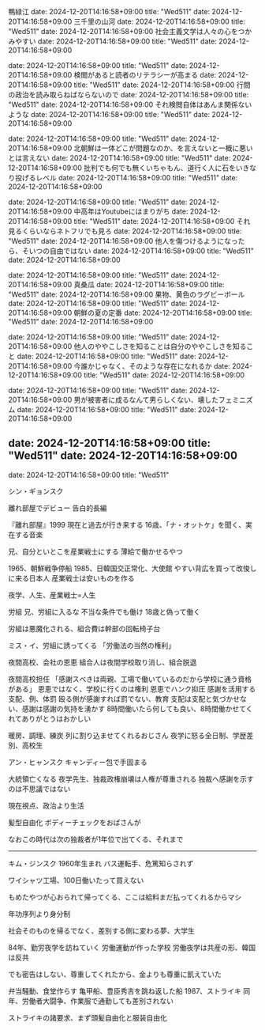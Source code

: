 鴨緑江
date: 2024-12-20T14:16:58+09:00
title: "Wed511"
date: 2024-12-20T14:16:58+09:00
三千里の山河
date: 2024-12-20T14:16:58+09:00
title: "Wed511"
date: 2024-12-20T14:16:58+09:00
社会主義文学は人々の心をつかみやすい
date: 2024-12-20T14:16:58+09:00
title: "Wed511"
date: 2024-12-20T14:16:58+09:00

date: 2024-12-20T14:16:58+09:00
title: "Wed511"
date: 2024-12-20T14:16:58+09:00
検閲があると読者のリテラシーが高まる
date: 2024-12-20T14:16:58+09:00
title: "Wed511"
date: 2024-12-20T14:16:58+09:00
行間の政治を読み取らねばならないので
date: 2024-12-20T14:16:58+09:00
title: "Wed511"
date: 2024-12-20T14:16:58+09:00
それ検閲自体はあんま関係ないような
date: 2024-12-20T14:16:58+09:00
title: "Wed511"
date: 2024-12-20T14:16:58+09:00

date: 2024-12-20T14:16:58+09:00
title: "Wed511"
date: 2024-12-20T14:16:58+09:00
北朝鮮は一体どこが問題なのか、を言えないと一概に悪いとは言えない
date: 2024-12-20T14:16:58+09:00
title: "Wed511"
date: 2024-12-20T14:16:58+09:00
批判でも何でも無くいちゃもん、道行く人に石をいきなり投げるレベル
date: 2024-12-20T14:16:58+09:00
title: "Wed511"
date: 2024-12-20T14:16:58+09:00

date: 2024-12-20T14:16:58+09:00
title: "Wed511"
date: 2024-12-20T14:16:58+09:00
中高年はYoutubeにはまりがち
date: 2024-12-20T14:16:58+09:00
title: "Wed511"
date: 2024-12-20T14:16:58+09:00
それ見るくらいならネトフリでも見ろ
date: 2024-12-20T14:16:58+09:00
title: "Wed511"
date: 2024-12-20T14:16:58+09:00
他人を傷つけるようになったら、そいつの自由ではない
date: 2024-12-20T14:16:58+09:00
title: "Wed511"
date: 2024-12-20T14:16:58+09:00

date: 2024-12-20T14:16:58+09:00
title: "Wed511"
date: 2024-12-20T14:16:58+09:00
真桑瓜
date: 2024-12-20T14:16:58+09:00
title: "Wed511"
date: 2024-12-20T14:16:58+09:00
果物、黄色のラグビーボール
date: 2024-12-20T14:16:58+09:00
title: "Wed511"
date: 2024-12-20T14:16:58+09:00
朝鮮の夏の定番
date: 2024-12-20T14:16:58+09:00
title: "Wed511"
date: 2024-12-20T14:16:58+09:00

date: 2024-12-20T14:16:58+09:00
title: "Wed511"
date: 2024-12-20T14:16:58+09:00
他人のややこしさを知ることは自分のややこしさを知ること
date: 2024-12-20T14:16:58+09:00
title: "Wed511"
date: 2024-12-20T14:16:58+09:00
今誰かじゃなく、そのような存在になれるか
date: 2024-12-20T14:16:58+09:00
title: "Wed511"
date: 2024-12-20T14:16:58+09:00

date: 2024-12-20T14:16:58+09:00
title: "Wed511"
date: 2024-12-20T14:16:58+09:00
男が被害者に成るなんて男らしくない、壊したフェミニズム
date: 2024-12-20T14:16:58+09:00
title: "Wed511"
date: 2024-12-20T14:16:58+09:00

date: 2024-12-20T14:16:58+09:00
title: "Wed511"
date: 2024-12-20T14:16:58+09:00
---
date: 2024-12-20T14:16:58+09:00
title: "Wed511"

シン・ギョンスク

離れ部屋でデビュー
告白的長編


『離れ部屋』1999
現在と過去が行き来する
16歳、「ナ・オットケ」を聞く、実在する音楽

兄、自分といとこを産業戦士にする
薄給で働かせるやつ

1965、朝鮮戦争停船
1985、日韓国交正常化、大使館
    やすい背広を買って改悛しに来る日本人
  産業戦士は安いものを作る

夜学、人生、産業戦士=人生

労組
兄、労組に入るな
不当な条件でも働け
18歳と偽って働く

労組は悪魔化される、組合費は幹部の回転椅子台

ミス・イ、労組に誘ってくる
「労働法の当然の権利」

夜間高校、会社の恩恵
組合人は夜間学校取り消し、組合脱退

夜間高校担任
「感謝スべきは両親、工場で働いているのだから学校に通う資格がある」
恩恵ではなく、学校に行くのは権利
恩恵でハンク抑圧
感謝を活用する支配、例、体罰
  殴る側が感謝すれば罰でない、教育
  支配は支配と気づかせない、感謝は感謝の気持を湧かす
  8時間働いたら何しても良い、8時間働かせてくれてありがとうはおかしい
  
暖房、調理、練炭
列に割り込ませてくれるおじさん
夜学に怒る全日制、学歴差別、高校生

アン・ヒャンスク
キャンディー包で手固まる

大統領亡くなる
夜学先生、独裁政権崩壊は人権が尊重される
独裁へ感謝を示すのは不思議ではない

現在視点、政治より生活

髪型自由化
ボディーチェックをおばさんが

なおこの時代は次の独裁者が1年位で出てくる、それまで


---

キム・ジンスク
1960年生まれ
バス運転手、危篤知らされず

ワイシャツ工場、100日働いたって買えない

もめたやつが心おられて帰ってくる、ここは給料まだ払ってくれるからマシ

年功序列より身分制

社会そのものを帰るでなく、差別する側に変わる夢、大学生

84年、勤労夜学を訪ねていく
  労働運動が作った学校
労働夜学は共産の形、韓国は反共

でも密告はしない、尊重してくれたから、金よりも尊重に飢えていた

弁当騒動、食堂作らす
  亀甲船、豊臣秀吉を跳ね返した船
1987、ストライキ
同年、労働者大闘争、作業服で通勤しても差別されない

ストライキの諸要求、まず頭髪自由化と服装自由化


